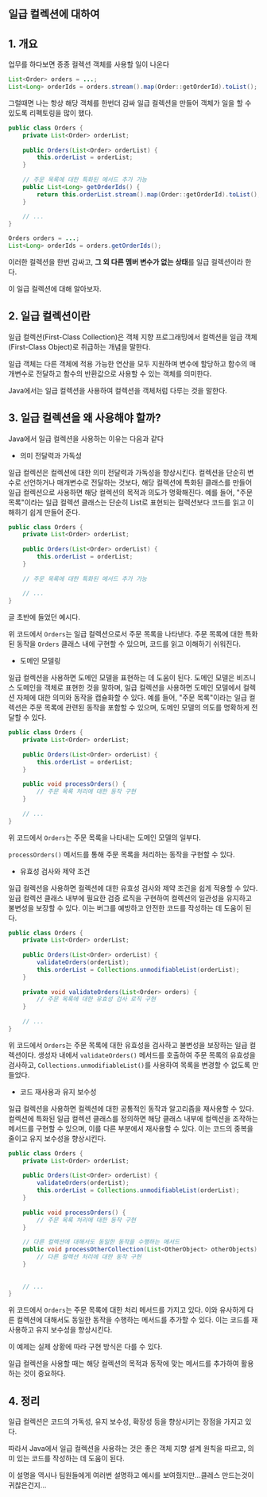 ## 일급 컬렉션에 대하여

## 1. 개요

업무를 하다보면 종종 컬렉션 객체를 사용할 일이 나온다

```java
List<Order> orders = ...;
List<Long> orderIds = orders.stream().map(Order::getOrderId).toList();
```

그럴때면 나는 항상 해당 객체를 한번더 감싸 일급 컬렉션을 만들어 객체가 일을 할 수 있도록 리펙토링을 많이 했다.

```java
public class Orders {
    private List<Order> orderList;
    
    public Orders(List<Order> orderList) {
        this.orderList = orderList;
    }
    
    // 주문 목록에 대한 특화된 메서드 추가 가능
    public List<Long> getOrderIds() {
    	return this.orderList.stream().map(Order::getOrderId).toList();
    }
    
    // ...
}
```

```java
Orders orders = ...;
List<Long> orderIds = orders.getOrderIds();
```

이러한 컬렉션을 한번 감싸고, **그 외 다른 멤버 변수가 없는 상태**를 일급 컬렉션이라 한다.

이 일급 컬렉션에 대해 알아보자.



## 2. 일급 컬렉션이란

일급 컬렉션(First-Class Collection)은 객체 지향 프로그래밍에서 컬렉션을 일급 객체(First-Class Object)로 취급하는 개념을 말한다. 

일급 객체는 다른 객체에 적용 가능한 연산을 모두 지원하며 변수에 할당하고 함수의 매개변수로 전달하고 함수의 반환값으로 사용할 수 있는 객체를 의미한다. 

Java에서는 일급 컬렉션을 사용하여 컬렉션을 객체처럼 다루는 것을 말한다.



## 3. 일급 컬렉션을 왜 사용해야 할까?

Java에서 일급 컬렉션을 사용하는 이유는 다음과 같다

- 의미 전달력과 가독성

일급 컬렉션은 컬렉션에 대한 의미 전달력과 가독성을 향상시킨다. 컬렉션을 단순히 변수로 선언하거나 매개변수로 전달하는 것보다, 해당 컬렉션에 특화된 클래스를 만들어 일급 컬렉션으로 사용하면 해당 컬렉션의 목적과 의도가 명확해진다. 예를 들어, "주문 목록"이라는 일급 컬렉션 클래스는 단순히 List<Order>로 표현되는 컬렉션보다 코드를 읽고 이해하기 쉽게 만들어 준다.

```java
public class Orders {
    private List<Order> orderList;
    
    public Orders(List<Order> orderList) {
        this.orderList = orderList;
    }
    
    // 주문 목록에 대한 특화된 메서드 추가 가능
    
    // ...
}
```

글 초반에 들었던 예시다.

위 코드에서 `Orders`는 일급 컬렉션으로서 주문 목록을 나타낸다. 주문 목록에 대한 특화된 동작을 `Orders` 클래스 내에 구현할 수 있으며, 코드를 읽고 이해하기 쉬워진다.



- 도메인 모델링

일급 컬렉션을 사용하면 도메인 모델을 표현하는 데 도움이 된다. 도메인 모델은 비즈니스 도메인을 객체로 표현한 것을 말하며, 일급 컬렉션을 사용하면 도메인 모델에서 컬렉션 자체에 대한 의미와 동작을 캡슐화할 수 있다. 예를 들어, "주문 목록"이라는 일급 컬렉션은 주문 목록에 관련된 동작을 포함할 수 있으며, 도메인 모델의 의도를 명확하게 전달할 수 있다.

```java
public class Orders {
    private List<Order> orderList;
    
    public Orders(List<Order> orderList) {
        this.orderList = orderList;
    }
    
    public void processOrders() {
        // 주문 목록 처리에 대한 동작 구현
    }
    
    // ...
}
```

위 코드에서 `Orders`는 주문 목록을 나타내는 도메인 모델의 일부다.

`processOrders()` 메서드를 통해 주문 목록을 처리하는 동작을 구현할 수 있다.



- 유효성 검사와 제약 조건

일급 컬렉션을 사용하면 컬렉션에 대한 유효성 검사와 제약 조건을 쉽게 적용할 수 있다. 일급 컬렉션 클래스 내부에 필요한 검증 로직을 구현하여 컬렉션의 일관성을 유지하고 불변성을 보장할 수 있다. 이는 버그를 예방하고 안전한 코드를 작성하는 데 도움이 된다.

```java
public class Orders {
    private List<Order> orderList;
    
    public Orders(List<Order> orderList) {
        validateOrders(orderList);
      	this.orderList = Collections.unmodifiableList(orderList);
    }
    
    private void validateOrders(List<Order> orders) {
        // 주문 목록에 대한 유효성 검사 로직 구현
    }
    
    // ...
}
```

위 코드에서 `Orders`는 주문 목록에 대한 유효성을 검사하고 불변성을 보장하는 일급 컬렉션이다. 생성자 내에서 `validateOrders()` 메서드를 호출하여 주문 목록의 유효성을 검사하고, `Collections.unmodifiableList()`를 사용하여 목록을 변경할 수 없도록 만들었다.



- 코드 재사용과 유지 보수성

일급 컬렉션을 사용하면 컬렉션에 대한 공통적인 동작과 알고리즘을 재사용할 수 있다. 컬렉션에 특화된 일급 컬렉션 클래스를 정의하면 해당 클래스 내부에 컬렉션을 조작하는 메서드를 구현할 수 있으며, 이를 다른 부분에서 재사용할 수 있다. 이는 코드의 중복을 줄이고 유지 보수성을 향상시킨다.

```java
public class Orders {
    private List<Order> orderList;
    
    public Orders(List<Order> orderList) {
        validateOrders(orderList);
      	this.orderList = Collections.unmodifiableList(orderList);
    }
    
    public void processOrders() {
        // 주문 목록 처리에 대한 동작 구현
    }
    
    // 다른 컬렉션에 대해서도 동일한 동작을 수행하는 메서드
    public void processOtherCollection(List<OtherObject> otherObjects) {
        // 다른 컬렉션 처리에 대한 동작 구현
    }
    
    
    // ...
}
```

위 코드에서 `Orders`는 주문 목록에 대한 처리 메서드를 가지고 있다. 이와 유사하게 다른 컬렉션에 대해서도 동일한 동작을 수행하는 메서드를 추가할 수 있다. 이는 코드를 재사용하고 유지 보수성을 향상시킨다.



이 예제는 실제 상황에 따라 구현 방식은 다를 수 있다. 

일급 컬렉션을 사용할 때는 해당 컬렉션의 목적과 동작에 맞는 메서드를 추가하여 활용하는 것이 중요하다.



## 4. 정리

일급 컬렉션은 코드의 가독성, 유지 보수성, 확장성 등을 향상시키는 장점을 가지고 있다. 

따라서 Java에서 일급 컬렉션을 사용하는 것은 좋은 객체 지향 설계 원칙을 따르고, 의미 있는 코드를 작성하는 데 도움이 된다.

이 설명을 역시나 팀원들에게 여러번 설명하고 예시를 보여줬지만...클레스 만드는것이 귀찮은건지...
